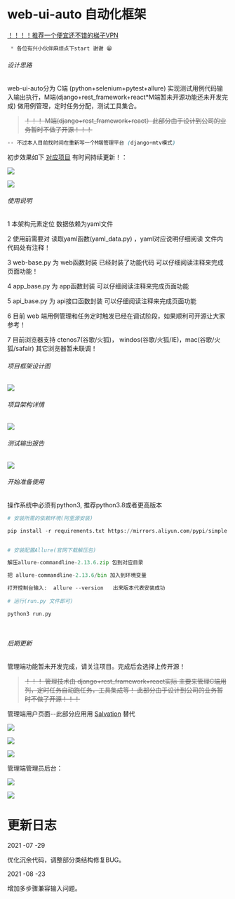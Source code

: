 # web-ui-auto 自动化框架


 [！！！！推荐一个便宜还不错的梯子VPN](https://eatpeach.top/auth/register?code=3p0I)


```css 
 * 各位有兴小伙伴麻烦点下start 谢谢 😁
``` 


###### 设计思路

  web-ui-auto分为 C端 (python+selenium+pytest+allure) 实现测试用例代码输入输出执行，M端(django+rest_framework+react*M端暂未开源功能还未开发完成) 
做用例管理，定时任务分配，测试工具集合。


> ~~！！！ M端(django+rest_framework+react）此部分由于设计到公司的业务暂时不做了开源！！！~~


```css 
-- 不过本人目前找时间在重新写一个M端管理平台 (django+mtv模式)
```

初步效果如下 [对应项目](https://github.com/hanwenlu2016/Salvation) 有时间持续更新！：

![](https://github.com/hanwenlu2016/web-ui/blob/main/doct/img/001.png)

![](https://github.com/hanwenlu2016/web-ui/blob/main/doct/img/003.png)


###### 使用说明
 
1 本架构元素定位 数据依赖为yaml文件 

2 使用前需要对 读取yaml函数(yaml_data.py) ，yaml对应说明仔细阅读 文件内代码处有注释！

3 web-base.py 为 web函数封装 已经封装了功能代码 可以仔细阅读注释来完成页面功能！

4 app_base.py 为 app函数封装 可以仔细阅读注释来完成页面功能

5 api_base.py 为 api接口函数封装 可以仔细阅读注释来完成页面功能

6 目前 web 端用例管理和任务定时触发已经在调试阶段，如果顺利可开源让大家参考！

7 目前浏览器支持 ctenos7(谷歌/火狐)， windos(谷歌/火狐/IE)，mac(谷歌/火狐/safair) 其它浏览器暂未联调！


###### 项目框架设计图

![](https://github.com/hanwenlu2016/web-ui/blob/main/doct/img/frame.png)

###### 项目架构详情

![](https://github.com/hanwenlu2016/web-ui/blob/main/doct/img/frameexplain.png)

###### 测试输出报告

![](https://github.com/hanwenlu2016/web-ui/blob/main/doct/img/testresult.png)

###### 开始准备使用

操作系统中必须有python3, 推荐python3.8或者更高版本



```python
# 安装所需的依赖环境(阿里源安装)

pip install -r requirements.txt https://mirrors.aliyun.com/pypi/simple  

    
# 安装配置Allure(官网下载解压包)

解压allure-commandline-2.13.6.zip 包到对应目录

把 allure-commandline-2.13.6/bin 加入到环境变量

打开控制台输入:  allure --version   出来版本代表安装成功
    
# 运行(run.py 文件即可)

python3 run.py

  
```



###### 后期更新

管理端功能暂未开发完成，请关注项目。完成后会选择上传开源！


> ~~！！！ 管理技术由 django+rest_framework+react实际 主要来管理C端用列，定时任务自动跑任务，工具集成等！ 此部分由于设计到公司的业务暂时不做了开源！！！~~




管理端用户页面--此部分应用用 [Salvation](https://github.com/hanwenlu2016/Salvation)  替代

![](https://github.com/hanwenlu2016/web-ui/blob/main/doct/img/manage0.png)

![](https://github.com/hanwenlu2016/web-ui/blob/main/doct/img/manage1.png)

![](https://github.com/hanwenlu2016/web-ui/blob/main/doct/img/manage2.png)



管理端管理员后台：

![](https://github.com/hanwenlu2016/web-ui/blob/main/doct/img/admin1.png)



![](https://github.com/hanwenlu2016/web-ui/blob/main/doct/img/admin2.png)


# 更新日志

2021 -07 -29

优化沉余代码，调整部分类结构修复BUG。

2021 -08 -23

增加多步骤兼容输入问题。

